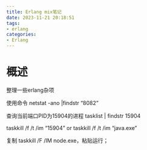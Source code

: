 ```yaml
---
title: Erlang mix笔记
date: 2023-11-21 20:18:51
tags:
- erlang
categories:
- Erlang
---
```


# 概述

整理一些erlang杂项

<!--more-->


使用命令 netstat -ano |findstr “8082”

查询当前端口PID为15904的进程 tasklist | findstr 15904

taskkill /f /t /im “15904”
or
taskkill /f /t /im “java.exe”

复制 taskkill /F /IM node.exe，粘贴运行；



